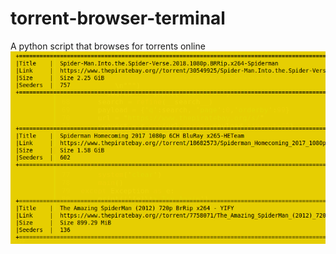 # torrent-browser-terminal
A python script that browses for torrents online
![](torrentbrowserpy.png)
